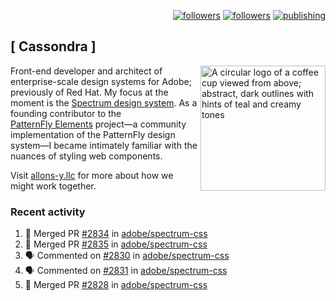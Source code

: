 <p align="right"><a rel="me" href="https://front-end.social/@castastrophe">
    <img alt="followers" title="Follow me on Mastodon" src="https://img.shields.io/mastodon/follow/109297102751309835?domain=https%3A%2F%2Ffront-end.social&label=Follow&logo=mastodon&logoColor=white&style=for-the-badge&labelColor=008080&color=006969"/></a>
  <a href="https://codepen.io/castastrophe/">
    <img alt="followers" title="Follow me on CodePen" src="https://img.shields.io/badge/23-1?color=640464&labelColor=7c007c&style=for-the-badge&logo=codepen&label=Follow"/></a>
<a href="https://castastrophe.medium.com/">
    <img alt="publishing" title="View articles on Medium" src="https://img.shields.io/badge/107-1?color=666&labelColor=444&label=subscribe&logo=medium&logoColor=white&style=for-the-badge"/></a>
</p>

## [&nbsp;Cassondra&nbsp;]

<img align="right" src="https://github-production-user-asset-6210df.s3.amazonaws.com/1840295/253016758-ba468774-1cd3-42c2-8f43-947b5eeb5edf.png" height="200" alt="A circular logo of a coffee cup viewed from above; abstract, dark outlines with hints of teal and creamy tones">

Front-end developer and architect of enterprise-scale design systems for Adobe; previously of Red Hat. My focus at the moment is the [Spectrum design system](https://github.com/adobe/spectrum-css). As a founding contributor to the [PatternFly&nbsp;Elements](https://github.com/patternfly/patternfly-elements) project&mdash;a community implementation of the PatternFly design system&mdash;I became intimately familiar with the nuances of styling web components.

Visit [allons-y.llc](http://allons-y.llc/) for more about how we might work together.

### Recent activity

<!--START_SECTION:activity-->
1. 🎉 Merged PR [#2834](https://github.com/adobe/spectrum-css/pull/2834) in [adobe/spectrum-css](https://github.com/adobe/spectrum-css)
2. 🎉 Merged PR [#2835](https://github.com/adobe/spectrum-css/pull/2835) in [adobe/spectrum-css](https://github.com/adobe/spectrum-css)
3. 🗣 Commented on [#2830](https://github.com/adobe/spectrum-css/pull/2830#issuecomment-2160663479) in [adobe/spectrum-css](https://github.com/adobe/spectrum-css)
4. 🗣 Commented on [#2831](https://github.com/adobe/spectrum-css/pull/2831#issuecomment-2160662390) in [adobe/spectrum-css](https://github.com/adobe/spectrum-css)
5. 🎉 Merged PR [#2828](https://github.com/adobe/spectrum-css/pull/2828) in [adobe/spectrum-css](https://github.com/adobe/spectrum-css)
<!--END_SECTION:activity-->

